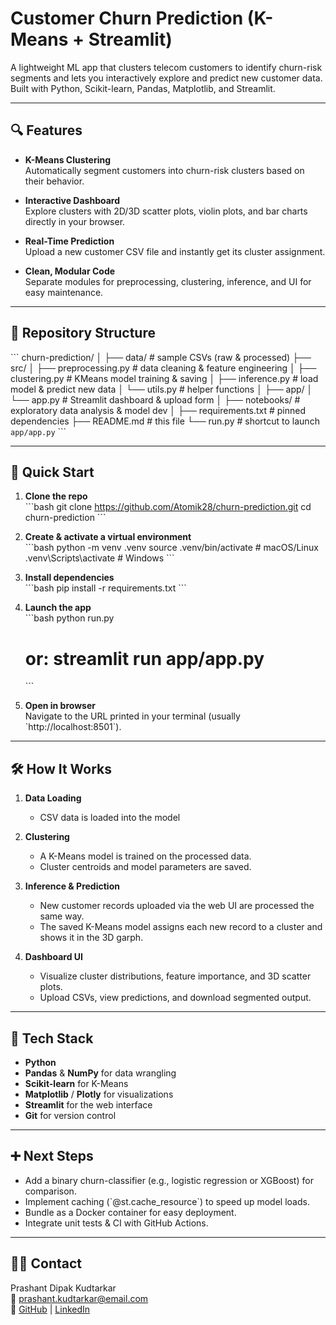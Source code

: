
# Customer Churn Prediction (K-Means + Streamlit)

A lightweight ML app that clusters telecom customers to identify churn-risk segments and lets you interactively explore and predict new customer data. Built with Python, Scikit-learn, Pandas, Matplotlib, and Streamlit.

---

## 🔍 Features

- **K-Means Clustering**  
  Automatically segment customers into churn-risk clusters based on their behavior.

- **Interactive Dashboard**  
  Explore clusters with 2D/3D scatter plots, violin plots, and bar charts directly in your browser.

- **Real-Time Prediction**  
  Upload a new customer CSV file and instantly get its cluster assignment.

- **Clean, Modular Code**  
  Separate modules for preprocessing, clustering, inference, and UI for easy maintenance.

---

## 📁 Repository Structure

\`\`\`
churn-prediction/
│
├── data/                   # sample CSVs (raw & processed)
├── src/
│   ├── preprocessing.py    # data cleaning & feature engineering
│   ├── clustering.py       # KMeans model training & saving
│   ├── inference.py        # load model & predict new data
│   └── utils.py            # helper functions
│
├── app/
│   └── app.py              # Streamlit dashboard & upload form
│
├── notebooks/              # exploratory data analysis & model dev
│
├── requirements.txt        # pinned dependencies
├── README.md               # this file
└── run.py                  # shortcut to launch `app/app.py`
\`\`\`

---

## 🚀 Quick Start

1. **Clone the repo**  
   \`\`\`bash
   git clone https://github.com/Atomik28/churn-prediction.git
   cd churn-prediction
   \`\`\`

2. **Create & activate a virtual environment**  
   \`\`\`bash
   python -m venv .venv
   source .venv/bin/activate    # macOS/Linux
   .venv\Scripts\activate       # Windows
   \`\`\`

3. **Install dependencies**  
   \`\`\`bash
   pip install -r requirements.txt
   \`\`\`

4. **Launch the app**  
   \`\`\`bash
   python run.py
   # or: streamlit run app/app.py
   \`\`\`

5. **Open in browser**  
   Navigate to the URL printed in your terminal (usually \`http://localhost:8501\`).

---

## 🛠️ How It Works

1. **Data Loading**  
   - CSV data is loaded into the model

2. **Clustering**  
   - A K-Means model is trained on the processed data.  
   - Cluster centroids and model parameters are saved.

3. **Inference & Prediction**  
   - New customer records uploaded via the web UI are processed the same way.  
   - The saved K-Means model assigns each new record to a cluster and shows it in the 3D garph.

4. **Dashboard UI**  
   - Visualize cluster distributions, feature importance, and 3D scatter plots.  
   - Upload CSVs, view predictions, and download segmented output.

---

## 🧰 Tech Stack

- **Python**  
- **Pandas** & **NumPy** for data wrangling  
- **Scikit-learn** for K-Means  
- **Matplotlib** / **Plotly** for visualizations  
- **Streamlit** for the web interface  
- **Git** for version control  

---

## ➕ Next Steps

- Add a binary churn-classifier (e.g., logistic regression or XGBoost) for comparison.  
- Implement caching (\`@st.cache_resource\`) to speed up model loads.  
- Bundle as a Docker container for easy deployment.  
- Integrate unit tests & CI with GitHub Actions.

---

## 🙋‍♂️ Contact

Prashant Dipak Kudtarkar  
📧 prashant.kudtarkar@email.com  
🔗 [GitHub](https://github.com/Atomik28) | [LinkedIn](https://www.linkedin.com/in/prashant-kudtarkar-283411290/)
